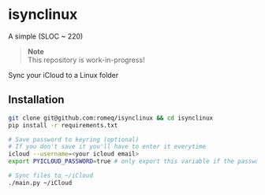 # isynclinux

A simple (SLOC ~ 220)


> **Note**  
> This repository is work-in-progress!



Sync your iCloud to a Linux folder 

## Installation

```sh
git clone git@github.com:romeq/isynclinux && cd isynclinux
pip install -r requirements.txt

# Save password to keyring (optional)
# If you don't save it you'll have to enter it everytime
icloud --username=<your icloud email>
export PYICLOUD_PASSWORD=true # only export this variable if the password is in keyring

# Sync files to ~/iCloud
./main.py ~/iCloud 
```
